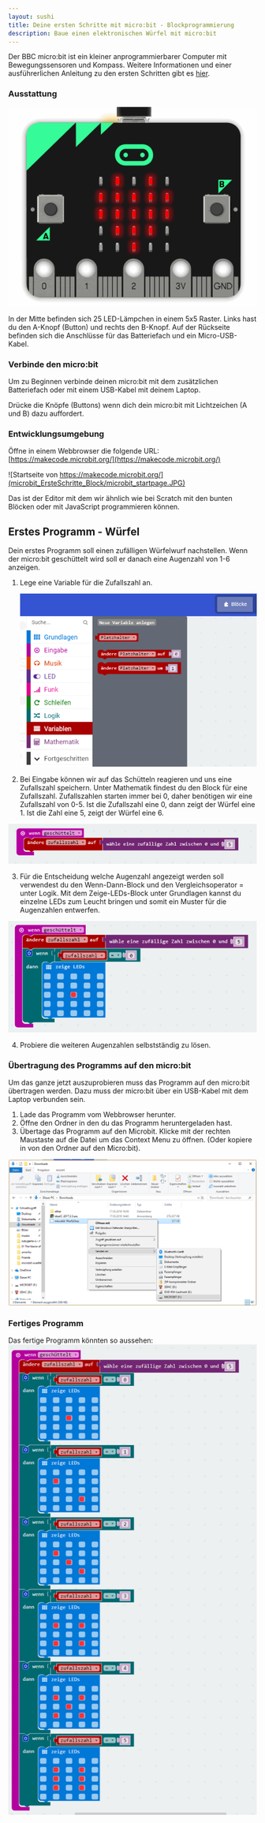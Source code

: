 ```yaml
---
layout: sushi
title: Deine ersten Schritte mit micro:bit - Blockprogrammierung
description: Baue einen elektronischen Würfel mit micro:bit
---
```


Der BBC micro:bit ist ein kleiner anprogrammierbarer Computer mit Bewegungssensoren und Kompass. Weitere Informationen und einer ausführerlichen Anleitung zu den ersten Schritten gibt es [hier](http://microbit.org/de/guide/).

### Ausstattung
![](microbit_ErsteSchritte_Block/microbit_Front.gif)

In der Mitte befinden sich 25 LED-Lämpchen in einem 5x5 Raster. Links hast du den A-Knopf (Button) und rechts den B-Knopf. Auf der Rückseite befinden sich die Anschlüsse für das Batteriefach und ein Micro-USB-Kabel.


### Verbinde den micro:bit
Um zu Beginnen verbinde deinen micro:bit mit dem zusätzlichen Batteriefach oder mit einem USB-Kabel mit deinem Laptop.

Drücke die Knöpfe (Buttons) wenn dich dein micro:bit mit Lichtzeichen (A und B) dazu auffordert. 

### Entwicklungsumgebung

Öffne in einem Webbrowser die folgende URL: [https://makecode.microbit.org/](https://makecode.microbit.org/) 

![Startseite von https://makecode.microbit.org/](microbit_ErsteSchritte_Block/microbit_startpage.JPG)

Das ist der Editor mit dem wir ähnlich wie bei Scratch mit den bunten Blöcken oder mit JavaScript programmieren können. 

## Erstes Programm - Würfel

Dein erstes Programm soll einen zufälligen Würfelwurf nachstellen. Wenn der micro:bit geschüttelt wird soll er danach eine Augenzahl von 1-6 anzeigen.

1. Lege eine Variable für die Zufallszahl an.

   ![](microbit_ErsteSchritte_Block/microbit_wuerfel_01.PNG)

2. Bei Eingabe können wir auf das Schütteln reagieren und uns eine Zufallszahl speichern. Unter Mathematik findest du den Block für eine Zufallszahl. Zufallszahlen starten immer bei 0, daher benötigen wir eine Zufallszahl von 0-5. Ist die Zufallszahl eine 0, dann zeigt der Würfel eine 1. Ist die Zahl eine 5, zeigt der Würfel eine 6. 

![](microbit_ErsteSchritte_Block/microbit_wuerfel_02.PNG)

3. Für die Entscheidung welche Augenzahl angezeigt werden soll verwendest du den Wenn-Dann-Block und den Vergleichsoperator = unter Logik. Mit dem Zeige-LEDs-Block unter Grundlagen kannst du einzelne LEDs zum Leucht bringen und somit ein Muster für die Augenzahlen entwerfen.

![](microbit_ErsteSchritte_Block/microbit_wuerfel_03.PNG)

4. Probiere die weiteren Augenzahlen selbstständig zu lösen.

### Übertragung des Programms auf den micro:bit 

Um das ganze jetzt auszuprobieren muss das Programm auf den micro:bit übertragen werden. Dazu muss der micro:bit über ein USB-Kabel mit dem Laptop verbunden sein.

1. Lade das Programm vom Webbrowser herunter.
2. Öffne den Ordner in den du das Programm heruntergeladen hast.
3. Übertage das Programm auf den Microbit. Klicke mit der rechten Maustaste auf die Datei um das Context Menu zu öffnen. (Oder kopiere in von den Ordner auf den Micro:bit).

![](microbit_ErsteSchritte_Block/microbit_wuerfel_06.PNG)

### Fertiges Programm

Das fertige Programm könnten so aussehen:
![](microbit_ErsteSchritte_Block/microbit_wuerfel_04.PNG)



